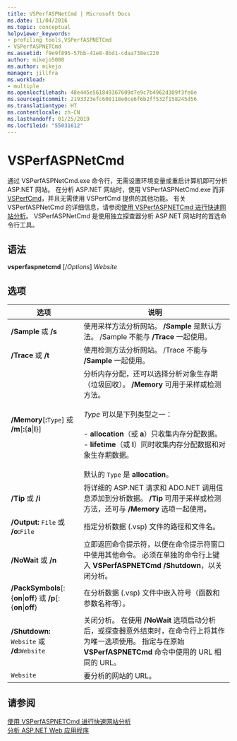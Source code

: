 ```yaml
---
title: VSPerfASPNetCmd | Microsoft Docs
ms.date: 11/04/2016
ms.topic: conceptual
helpviewer_keywords:
- profiling tools,VSPerfASPNETCmd
- VSPerfASPNETCmd
ms.assetid: f9e9f895-57bb-41e8-8bd1-cdaa738ec220
author: mikejo5000
ms.author: mikejo
manager: jillfra
ms.workload:
- multiple
ms.openlocfilehash: 48e445e561849367609d7e9c7b4962d309f3fe0e
ms.sourcegitcommit: 2193323efc608118e0ce6f6b2ff532f158245d56
ms.translationtype: HT
ms.contentlocale: zh-CN
ms.lasthandoff: 01/25/2019
ms.locfileid: "55031612"
---
```

# <a name="vsperfaspnetcmd"></a>VSPerfASPNetCmd
通过 VSPerfASPNetCmd.exe 命令行，无需设置环境变量或重启计算机即可分析 ASP.NET 网站。 在分析 ASP.NET 网站时，使用 VSPerfASPNetCmd.exe 而非 [VSPerfCmd](../profiling/vsperfcmd.md)，并且无需使用 VSPerfCmd 提供的其他功能。 有关 VSPerfASPNetCmd 的详细信息，请参阅[使用 VSPerfASPNETCmd 进行快速网站分析](../profiling/rapid-web-site-profiling-with-vsperfaspnetcmd.md)。 VSPerfASPNetCmd 是使用独立探查器分析 ASP.NET 网站时的首选命令行工具。  
  
## <a name="syntax"></a>语法  
 **vsperfaspnetcmd** [/*Options*] *Website*  
  
## <a name="options"></a>选项  
  
|选项|说明|  
|------------|-----------------|  
|**/Sample** 或 **/s**|使用采样方法分析网站。 **/Sample** 是默认方法。 /Sample 不能与 **/Trace** 一起使用。|  
|**/Trace** 或 **/t**|使用检测方法分析网站。 /Trace 不能与 **/Sample** 一起使用。|  
|**/Memory**[**:**`Type`] 或 **/m**[**:**{**a**&#124;**l**}]|分析内存分配，还可以选择分析对象生存期（垃圾回收）。 **/Memory** 可用于采样或检测方法。<br /><br /> *Type* 可以是下列类型之一：<br /><br /> -   **allocation**（或 **a**）只收集内存分配数据。<br />-   **lifetime**（或 **l**）同时收集内存分配数据和对象生存期数据。<br /><br /> 默认的 `Type` 是 **allocation**。|  
|**/Tip** 或 **/i**|将详细的 ASP.NET 请求和 ADO.NET 调用信息添加到分析数据。 **/Tip** 可用于采样或检测方法，还可与 **/Memory** 选项一起使用。|  
|**/Output:** `File` 或 **/o:**`File`|指定分析数据 (.vsp) 文件的路径和文件名。|  
|**/NoWait** 或 **/n**|立即返回命令提示符，以便在命令提示符窗口中使用其他命令。 必须在单独的命令行上键入 **VSPerfASPNETCmd /Shutdown**，以关闭分析。|  
|**/PackSymbols**[:{**on**&#124;**off**} 或 **/p**[:{**on**&#124;**off**}|在分析数据 (.vsp) 文件中嵌入符号（函数和参数名称等）。|  
|**/Shutdown:** `Website` 或 **/d:**`Website`|关闭分析。 在使用 **/NoWait** 选项启动分析后，或探查器意外结束时，在命令行上将其作为唯一选项使用。 指定与在原始 **VSPerfASPNETCmd** 命令中使用的 URL 相同的 URL。|  
|`Website`|要分析的网站的 URL。|  
  
## <a name="see-also"></a>请参阅  
 [使用 VSPerfASPNETCmd 进行快速网站分析](../profiling/rapid-web-site-profiling-with-vsperfaspnetcmd.md)   
 [分析 ASP.NET Web 应用程序](../profiling/command-line-profiling-of-aspnet-web-applications.md)
